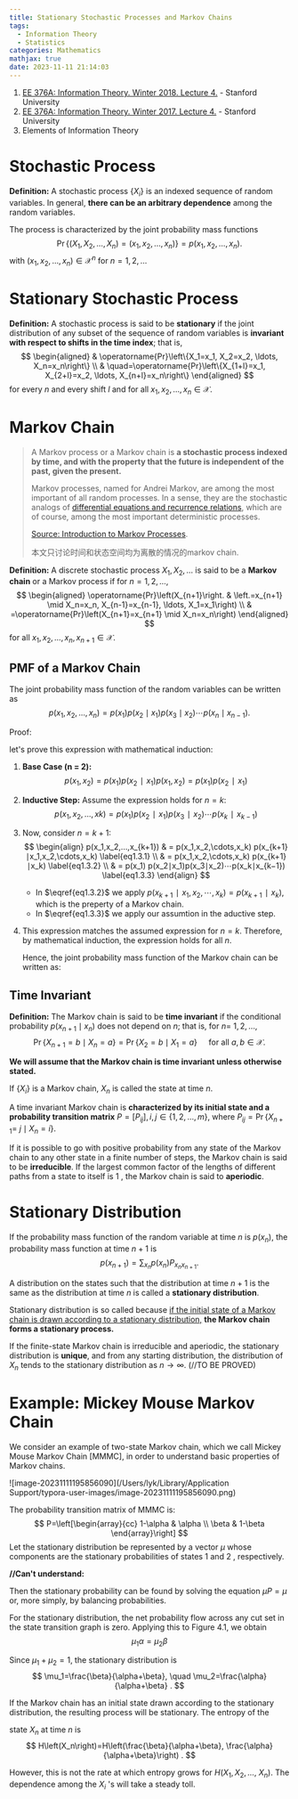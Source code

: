 ```yaml
---
title: Stationary Stochastic Processes and Markov Chains
tags:
  - Information Theory
  - Statistics
categories: Mathematics
mathjax: true
date: 2023-11-11 21:14:03
---
```



1. [EE 376A: Information Theory. Winter 2018. Lecture 4.](https://web.stanford.edu/class/ee376a/files/2017-18/lecture_4.pdf) - Stanford University
2. [EE 376A: Information Theory. Winter 2017. Lecture 4.](https://tselab.stanford.edu/mirror/ee376a_winter1617/Lecture_4.pdf) - Stanford University
3. Elements of Information Theory

<!--more-->

#  Stochastic Process

**Definition:** A stochastic process $\left\{X_i\right\}$ is an indexed sequence of random variables. In general, **there can be an arbitrary dependence** among the random variables. 

The process is characterized by the joint probability mass functions
$$
\operatorname{Pr}\left\{\left(X_1, X_2, \ldots, X_n\right)=\left(x_1, x_2, \ldots, x_n\right)\right\}=p\left(x_1, x_2, \ldots, x_n\right).
$$
with $\left(x_1, x_2, \ldots, x_n\right) \in \mathcal{X}^n$ for $n=1,2, \ldots$



# Stationary Stochastic Process

**Definition:** A stochastic process is said to be **stationary** if the joint distribution of any subset of the sequence of random variables is **invariant with respect to shifts in the time index**; that is,
$$
\begin{aligned}
& \operatorname{Pr}\left\{X_1=x_1, X_2=x_2, \ldots, X_n=x_n\right\} \\
& \quad=\operatorname{Pr}\left\{X_{1+l}=x_1, X_{2+l}=x_2, \ldots, X_{n+l}=x_n\right\}
\end{aligned}
$$
for every $n$ and every shift $l$ and for all $x_1, x_2, \ldots, x_n \in \mathcal{X}$.

# Markov Chain

> A Markov process or a Markov chain is **a stochastic process indexed by time, and  with the property that the future is independent of the past, given the  present.** 
>
> Markov processes, named for Andrei Markov, are among the most  important of all random processes. In a sense, they are the stochastic  analogs of [differential equations and recurrence relations](https://stats.libretexts.org/Bookshelves/Probability_Theory/Probability_Mathematical_Statistics_and_Stochastic_Processes_(Siegrist)/16%3A_Markov_Processes/16.01%3A_Introduction_to_Markov_Processes#rec), which are of course, among the most important deterministic processes.
>
> [Source: Introduction to Markov Processes](https://stats.libretexts.org/Bookshelves/Probability_Theory/Probability_Mathematical_Statistics_and_Stochastic_Processes_(Siegrist)/16%3A_Markov_Processes/16.01%3A_Introduction_to_Markov_Processes). 
>
> 本文只讨论时间和状态空间均为离散的情况的markov chain.



**Definition:** A discrete stochastic process $X_1, X_2, \ldots$ is said to be a **Markov chain** or a Markov process if for $n=1,2, \ldots$,
$$
\begin{aligned}
\operatorname{Pr}\left(X_{n+1}\right. & \left.=x_{n+1} \mid X_n=x_n, X_{n-1}=x_{n-1}, \ldots, X_1=x_1\right) \\
& =\operatorname{Pr}\left(X_{n+1}=x_{n+1} \mid X_n=x_n\right)
\end{aligned}
$$
for all $x_1, x_2, \ldots, x_n, x_{n+1} \in \mathcal{X}$.

## PMF of a Markov Chain

The joint probability mass function of the random variables can be written as
$$
p\left(x_1, x_2, \ldots, x_n\right)=p\left(x_1\right) p\left(x_2 \mid x_1\right) p\left(x_3 \mid x_2\right) \cdots p\left(x_n \mid x_{n-1}\right) \label{eq1}.
$$

Proof:

let's prove this expression with mathematical induction:

1. **Base Case (n = 2):** 
   $$
   \begin{equation} \label{eq1.1}
   p(x_1,x_2)=p(x_1)p(x_2∣x_1)p(x_1,x_2)=p(x_1)p(x_2∣x_1) 
   \end {equation}
   $$

2. **Inductive Step:** Assume the expression holds for $n=k$: 
   $$
   \begin{equation} \label{eq1.2}
   p(x_1,x_2,…,xk) = p(x_1)p(x_2∣x_1)p(x_3∣x_2)⋯p(x_k∣x_{k−1})
   \end{equation}
   $$

3. Now, consider $n=k+1$:
   $$
   \begin{align}
   p(x_1,x_2,…,x_{k+1}) 
   & = p(x_1,x_2,\cdots,x_k) p(x_{k+1}∣x_1,x_2,\cdots,x_k) \label{eq1.3.1} \\
   & = p(x_1,x_2,\cdots,x_k) p(x_{k+1}∣x_k) \label{eq1.3.2} \\
   & = p(x_1) p(x_2∣x_1)p(x_3∣x_2)⋯p(x_k∣x_{k−1}) \label{eq1.3.3}
   \end{align}
   $$
   * In $\eqref{eq1.3.2}$ we apply $p(x_{k+1}∣x_1,x_2,\cdots,x_k) = p(x_{k+1}∣x_k)$, which is the preperty of a Markov chain.
   * In $\eqref{eq1.3.3}$ we apply our assumtion in the aductive step.

4. This expression matches the assumed expression for $n=k$. Therefore, by mathematical induction, the expression holds for all $n$.

   Hence, the joint probability mass function of the Markov chain can be written as:






## Time Invariant

**Definition:** The Markov chain is said to be **time invariant** if the conditional probability $p\left(x_{n+1} \mid x_n\right)$ does not depend on $n$; that is, for $n=$ $1,2, \ldots$,
$$
\operatorname{Pr}\left\{X_{n+1}=b \mid X_n=a\right\}=\operatorname{Pr}\left\{X_2=b \mid X_1=a\right\} \quad \text { for all } a, b \in \mathcal{X} .
$$

**We will assume that the Markov chain is time invariant unless otherwise stated.**

If $\left\{X_i\right\}$ is a Markov chain, $X_n$ is called the state at time $n$.



A time invariant Markov chain is **characterized by its initial state and a probability transition matrix** $P=\left[P_{i j}\right], i, j \in\{1,2, \ldots, m\}$, where $P_{i j}=\operatorname{Pr}\left\{X_{n+1}=\right.$ $\left.j \mid X_n=i\right\}$.



If it is possible to go with positive probability from any state of the Markov chain to any other state in a finite number of steps, the Markov chain is said to be **irreducible**. If the largest common factor of the lengths of different paths from a state to itself is 1 , the Markov chain is said to **aperiodic**.

# Stationary Distribution

If the probability mass function of the random variable at time $n$ is $p\left(x_n\right)$, the probability mass function at time $n+1$ is
$$
p\left(x_{n+1}\right)=\sum_{x_n} p\left(x_n\right) P_{x_n x_{n+1}} .
$$

A distribution on the states such that the distribution at time $n+1$ is the same as the distribution at time $n$ is called a **stationary distribution**.



Stationary distribution is so called because <u>if the initial state of a Markov chain is drawn according to a stationary distribution,</u> **the Markov chain forms a stationary process.**



If the finite-state Markov chain is irreducible and aperiodic, the stationary distribution is **unique**, and from any starting distribution, the distribution of $X_n$ tends to the stationary distribution as $n \rightarrow \infty$. (//TO BE PROVED)

# Example: Mickey Mouse Markov Chain

We consider an example of two-state Markov chain, which we call Mickey Mouse Markov Chain [MMMC], in order to understand basic properties of Markov chains.

![image-20231111195856090](/Users/lyk/Library/Application Support/typora-user-images/image-20231111195856090.png)

The probability transition matrix of MMMC is:
$$
P=\left[\begin{array}{cc}
1-\alpha & \alpha \\
\beta & 1-\beta
\end{array}\right]
$$
Let the stationary distribution be represented by a vector $\mu$ whose components are the stationary probabilities of states 1 and 2 , respectively. 



**//Can't understand:**

Then the stationary probability can be found by solving the equation $\mu P=\mu$ or, more simply, by balancing probabilities. 

For the stationary distribution, the net probability flow across any cut set in the state transition graph is zero. Applying this to Figure 4.1, we obtain
$$
\mu_1 \alpha=\mu_2 \beta
$$

Since $\mu_1+\mu_2=1$, the stationary distribution is
$$
\mu_1=\frac{\beta}{\alpha+\beta}, \quad \mu_2=\frac{\alpha}{\alpha+\beta} .
$$

If the Markov chain has an initial state drawn according to the stationary distribution, the resulting process will be stationary. The entropy of the



state $X_n$ at time $n$ is
$$
H\left(X_n\right)=H\left(\frac{\beta}{\alpha+\beta}, \frac{\alpha}{\alpha+\beta}\right) .
$$

However, this is not the rate at which entropy grows for $H\left(X_1, X_2, \ldots\right.$, $\left.X_n\right)$. The dependence among the $X_i$ 's will take a steady toll.

